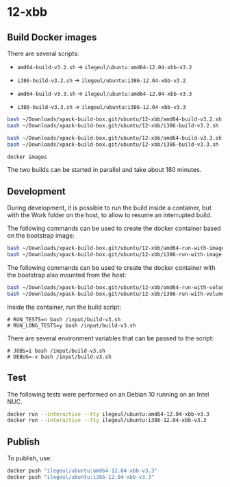 
# 12-xbb

## Build Docker images

There are several scripts:

- `amd64-build-v3.2.sh` -> `ilegeul/ubuntu:amd64-12.04-xbb-v3.2`
- `i386-build-v3.2.sh` -> `ilegeul/ubuntu:i386-12.04-xbb-v3.2`

- `amd64-build-v3.3.sh` -> `ilegeul/ubuntu:amd64-12.04-xbb-v3.3`
- `i386-build-v3.3.sh` -> `ilegeul/ubuntu:i386-12.04-xbb-v3.3`

```sh
bash ~/Downloads/xpack-build-box.git/ubuntu/12-xbb/amd64-build-v3.2.sh
bash ~/Downloads/xpack-build-box.git/ubuntu/12-xbb/i386-build-v3.2.sh

bash ~/Downloads/xpack-build-box.git/ubuntu/12-xbb/amd64-build-v3.3.sh
bash ~/Downloads/xpack-build-box.git/ubuntu/12-xbb/i386-build-v3.3.sh

docker images
```

The two builds can be started in parallel and take about 180 minutes.

## Development

During development, it is possible to run the build inside a container,
but with the Work folder on the host, to allow to resume an interrupted
build.

The following commands can be used to create the docker container
based on the bootstrap image:

```sh
bash ~/Downloads/xpack-build-box.git/ubuntu/12-xbb/amd64-run-with-image-v3.3.sh
bash ~/Downloads/xpack-build-box.git/ubuntu/12-xbb/i386-run-with-image-v3.3.sh
```

The following commands can be used to create the docker container
with the bootstrap also mounted from the host:

```sh
bash ~/Downloads/xpack-build-box.git/ubuntu/12-xbb/amd64-run-with-volume-v3.3.sh
bash ~/Downloads/xpack-build-box.git/ubuntu/12-xbb/i386-run-with-volume-v3.3.sh
```

Inside the container, run the build script:

```console
# RUN_TESTS=n bash /input/build-v3.sh
# RUN_LONG_TESTS=y bash /input/build-v3.sh
```

There are several environment variables that can be passed to the script:

```console
# JOBS=1 bash /input/build-v3.sh
# DEBUG=-x bash /input/build-v3.sh
```

## Test

The following tests were performed on an Debian 10
running on an Intel NUC.

```sh
docker run --interactive --tty ilegeul/ubuntu:amd64-12.04-xbb-v3.3
docker run --interactive --tty ilegeul/ubuntu:i386-12.04-xbb-v3.3
```

## Publish

To publish, use:

```sh
docker push "ilegeul/ubuntu:amd64-12.04-xbb-v3.3"
docker push "ilegeul/ubuntu:i386-12.04-xbb-v3.3"
```
